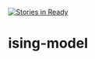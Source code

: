 [![Stories in Ready](https://badge.waffle.io/malokhvii-ee/ising-model.png?label=ready&title=Ready)](https://waffle.io/malokhvii-ee/ising-model?utm_source=badge)
# ising-model